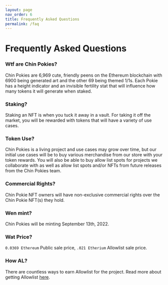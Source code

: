 ```yaml
---
layout: page
nav_order: 6
title: Frequently Asked Questions
permalink: /faq
---
```

# Frequently Asked Questions

### Wtf are Chin Pokies?

Chin Pokies are 6,969 cute, friendly peens on the Ethereum blockchain with 6900 being generated art and the other 69 being themed 1/1s. Each Pokie has a height indicator and an invisible fertility stat that will influence how many tokens it will generate when staked.

### Staking?

Staking an NFT is when you tuck it away in a vault. For taking it off the market, you will be rewarded with tokens that will have a variety of use cases.

### Token Use?
Chin Pokies is a living project and use cases may grow over time, but our initial use cases will be to buy various merchandise from our store with your token rewards. You will also be able to buy allow list spots for projects we collaborate with as well as allow list spots and/or NFTs from future releases from the Chin Pokies team.

### Commercial Rights?

Chin Pokie NFT owners will have non-exclusive commercial rights over the Chin Pokie NFT(s) they hold.

### Wen mint?
Chin Pokies will be minting September 13th, 2022.

### Wat Price?

`0.0369 Ethereum` Public sale price, `.021 Etherium` Allowlist sale price.

### How AL?

There are countless ways to earn Allowlist for the project. Read more about getting Allowlist [here](https://docs.chinpokies.com/mint-information-and-tips#allowlist-facts--process).
